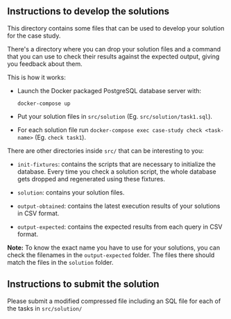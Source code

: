 
## Instructions to develop the solutions

This directory contains some files that can be used to develop your solution
for the case study.

There's a directory where you can drop your solution files and a command that
you can use to check their results against the expected output, giving you
feedback about them.

This is how it works:

  * Launch the Docker packaged PostgreSQL database server with:
    ```
    docker-compose up
    ```

  * Put your solution files in `src/solution` (Eg. `src/solution/task1.sql`).

  * For each solution file run `docker-compose exec case-study check <task-name>` (Eg. `check task1`).

There are other directories inside `src/` that can be interesting to you:

* `init-fixtures`: contains the scripts that are necessary to initialize the
  database. Every time you check a solution script, the whole database gets
  dropped and regenerated using these fixtures.

* `solution`: contains your solution files.

* `output-obtained`: contains the latest execution results of your solutions in
  CSV format.

* `output-expected`: contains the expected results from each query in CSV
  format.

**Note:** To know the exact name you have to use for your solutions, you can
check the filenames in the `output-expected` folder. The files there should
match the files in the `solution` folder.

## Instructions to submit the solution

Please submit a modified compressed file including an SQL file for each of the 
tasks in `src/solution/`